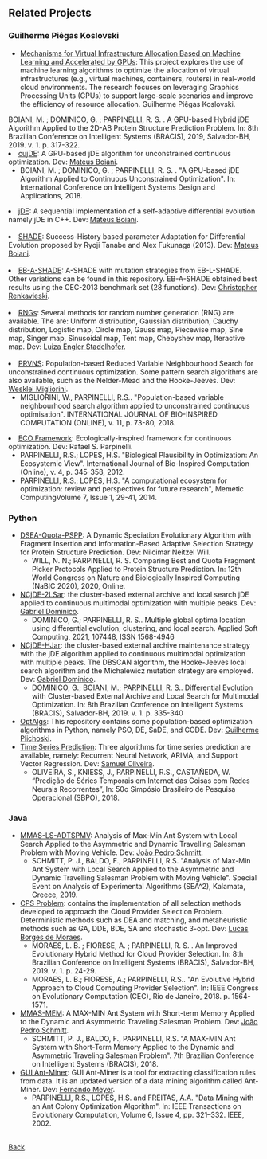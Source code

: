 ## Related Projects

### Guilherme Piêgas Koslovski
<ul>

<li><a href="https://buscatextual.cnpq.br/buscatextual/visualizacv.do;jsessionid=A4212D88EA4ADC8A795E3BFC8C19C553.buscatextual_0#ProjetosPesquisa" target="_blank" rel="noopener">Mechanisms for Virtual Infrastructure Allocation Based on Machine Learning and Accelerated by GPUs</a>: This project explores the use of machine learning algorithms to optimize the allocation of virtual infrastructures (e.g., virtual machines, containers, routers) in real-world cloud environments. The research focuses on leveraging Graphics Processing Units (GPUs) to support large-scale scenarios and improve the efficiency of resource allocation.  Guilherme Piêgas Koslovski</a>.
</ul>
</li>


<div class="layout-cell-pad-5"> BOIANI, M. ; DOMINICO, G. ; PARPINELLI, R. S. . A GPU-based Hybrid jDE Algorithm Applied to the 2D-AB Protein Structure Prediction Problem. In: 8th Brazilian Conference on Intelligent Systems (BRACIS), 2019, Salvador-BH, 2019. v. 1. p. 317-322.</div>
</li>
</ul>
</li>

<li><a href="https://mateuz.github.io/cujDE/" target="_blank" rel="noopener">cujDE</a>: A GPU-based jDE algorithm for unconstrained continuous optimization. Dev: <a href="https://github.com/mateuz/" target="_blank" rel="noopener">Mateus Boiani</a>.
<ul>
<li>
<div class="layout-cell-pad-5">BOIANI, M. ; DOMINICO, G. ; PARPINELLI, R. S. . "A GPU-based jDE Algorithm Applied to Continuous Unconstrained Optimization". In: International Conference on Intelligent Systems Design and Applications, 2018.</div>
</li>
</ul>
</li>

<li><a href="https://github.com/mateuz/jDE" target="_blank" rel="noopener">jDE</a>: A sequential implementation of a self-adaptive differential evolution namely jDE in C++. Dev: <a href="https://github.com/mateuz/" target="_blank" rel="noopener">Mateus Boiani</a>.</li>
<br>

<li><a href="https://github.com/mateuz/SHADE" target="_blank" rel="noopener">SHADE</a>: <span class="text-gray-dark mr-2">Success-History based parameter Adaptation for Differential Evolution proposed by Ryoji Tanabe and Alex Fukunaga (2013).</span> Dev: <a href="https://github.com/mateuz/" target="_blank" rel="noopener">Mateus Boiani</a>.</li>
<br>

<li><a href="https://github.com/ChrisRenka/TCC" target="_blank" rel="noopener">EB-A-SHADE</a>: <span class="text-gray-dark mr-2">A-SHADE with mutation strategies from EB-L-SHADE. Other variations can be found in this repository. EB-A-SHADE obtained best results using the CEC-2013 benchmark set (28 functions).</span> Dev: <a href="https://github.com/ChrisRenka/" target="_blank" rel="noopener">Christopher Renkavieski</a>.</li>  
<br>

<li><a href="https://github.com/luizaes/rngs" target="_blank" rel="noopener">RNGs</a>: <span class="text-gray-dark mr-2">Several methods for random number generation (RNG) are available. The are: Uniform distribution, Gaussian distribution, Cauchy distribution, Logistic map, Circle map, Gauss map, Piecewise map, Sine map, Singer map, Sinusoidal map, Tent map, Chebyshev map, Iteractive map. </span> Dev: <a href="https://github.com/luizaes" target="_blank" rel="noopener">Luiza Engler Stadelhofer</a>.</li>
<br>

<li><span class="text-gray-dark mr-2"><a href="https://github.com/wesklei/PRVNS" target="_blank" rel="noopener">PRVNS</a>: Population-based Reduced Variable Neighbourhood Search for unconstrained continuous optimization. Some pattern search algorithms are also available, such as the Nelder-Mead and the Hooke-Jeeves.</span>  Dev: <a href="https://github.com/wesklei/" target="_blank" rel="noopener">Wesklei Migliorini</a>.
<ul>
<li>
<div class="layout-cell-pad-5">MIGLIORINI, W., PARPINELLI, R.S.. "Population-based variable neighbourhood search algorithm applied to unconstrained continuous optimisation". INTERNATIONAL JOURNAL OF BIO-INSPIRED COMPUTATION (ONLINE), v. 11, p. 73-80, 2018.</div>
</li>
</ul>
</li>

<li><a href="https://github.com/labicom-udesc/ECO-framework" target="_blank" rel="noopener">ECO Framework</a>: Ecologically-inspired framework for continuous optimization. Dev: Rafael S. Parpinelli.
<ul>
<li>PARPINELLI, R.S.; LOPES, H.S. "Biological Plausibility in Optimization: An Ecosystemic View". International Journal of Bio-Inspired Computation (Online), v. 4, p. 345-358, 2012.</li>
<li>PARPINELLI, R.S.; LOPES, H.S. "A computational ecosystem for optimization: review and perspectives for future research", Memetic ComputingVolume 7, Issue 1, 29-41, 2014.</li>
</ul>
</li>

</ul>

### Python
<ul>

<li><a href="https://github.com/labicom-udesc/DSEA-Quota-PSPP" target="_blank" rel="noopener">DSEA-Quota-PSPP</a>: <span class="text-gray-dark mr-2">A Dynamic Speciation Evolutionary Algorithm with Fragment Insertion and Information-Based Adaptive Selection Strategy for Protein Structure Prediction.</span> Dev:  Nilcimar Neitzel Will.
<ul>
<li>
WILL, N. N.; PARPINELLI, R. S. Comparing Best and Quota Fragment Picker Protocols Applied to Protein Structure Prediction. In: 12th World Congress on Nature and Biologically Inspired Computing (NaBIC 2020), 2020, Online.</li>
</ul>
</li>

<li><a href="https://github.com/krowck/NCjDE-2LSar/" target="_blank" rel="noopener">NCjDE-2LSar</a>: <span class="text-gray-dark mr-2">the cluster-based external archive and local search jDE applied to continuous multimodal optimization with multiple peaks.</span> Dev: <a href="https://github.com/krowck" target="_blank" rel="noopener">Gabriel Dominico</a>.
<ul>
<li>DOMINICO, G.; PARPINELLI, R. S.. Multiple global optima location using differential evolution, clustering, and local search. Applied Soft Computing,
2021, 107448, ISSN 1568-4946</li>
</ul>
</li>

<li><a href="https://github.com/krowck/BRACIS" target="_blank" rel="noopener">NCjDE-HJar</a>: <span class="text-gray-dark mr-2">the cluster-based external archive maintenance strategy with the jDE algorithm applied to continuous multimodal optimization with multiple peaks. The DBSCAN algorithm, the Hooke-Jeeves local search algorithm and the Michalewicz mutation strategy are employed.</span> Dev: <a href="https://github.com/krowck" target="_blank" rel="noopener">Gabriel Dominico</a>.
<ul>
<li>DOMINICO, G.; BOIANI, M.; PARPINELLI, R. S.. Differential Evolution with Cluster-based External Archive and Local Search for Multimodal Optimization. In: 8th Brazilian Conference on Intelligent Systems (BRACIS), Salvador-BH, 2019. v. 1. p. 335-340</li>
</ul>
</li>

<li><a href="https://github.com/gplichoski/OptimizationAlgorithms" target="_blank" rel="noopener">OptAlgs</a>: <span class="text-gray-dark mr-2">This repository contains some population-based optimization algorithms in Python, namely PSO, DE, SaDE, and CODE.</span> Dev: <a href="https://github.com/gplichoski/" target="_blank" rel="noopener">Guilherme Plichoski</a>.</li>

<li><a href="https://github.com/olivsamuk/Time-Series-Prediction-Algorithms" target="_blank" rel="noopener">Time Series Prediction</a>: <span class="text-gray-dark mr-2">Three algorithms for time series prediction are available, namely: Recurrent Neural Network, ARIMA, and Support Vector Regression.</span> Dev: <a href="https://github.com/olivsamuk" target="_blank" rel="noopener">Samuel Oliveira</a>.
<ul>
<li>OLIVEIRA, S., KNIESS, J., PARPINELLI, R.S., CASTAÑEDA, W. “Predição de Séries Temporais em Internet das Coisas com Redes Neurais Recorrentes”, In: 50o Simpósio Brasileiro de Pesquisa Operacional (SBPO), 2018.</li>
</ul>
</li>
  
</ul>

### Java
<ul>

<li><a href="https://github.com/schmittjoaopedro/mmas-ls-adtspmv" target="_blank" rel="noopener">MMAS-LS-ADTSPMV</a>: Analysis of Max-Min Ant System with Local Search Applied to the Asymmetric and Dynamic Travelling Salesman Problem with Moving Vehicle. Dev: <a href="https://github.com/schmittjoaopedro/" target="_blank" rel="noopener">João Pedro Schmitt</a>.
<ul>
<li>SCHMITT, P. J., BALDO, F., PARPINELLI, R.S. "Analysis of Max-Min Ant System with Local Search Applied to the Asymmetric and Dynamic Travelling Salesman Problem with Moving Vehicle". Special Event on Analysis of Experimental Algorithms (SEA^2), Kalamata, Greece, 2019.</li>
</ul>
</li>

<li><a href="https://github.com/LBMbr/SelectionMethodsProject" target="_blank" rel="noopener">CPS Problem</a>: contains the implementation of all selection methods developed to approach the Cloud Provider Selection Problem. Deterministic methods such as DEA and matching, and metaheuristic methods such as GA, DDE, BDE, SA and stochastic 3-opt. Dev: <a href="https://github.com/LBMbr/" target="_blank" rel="noopener">Lucas Borges de Moraes</a>.
<ul>
<li>MORAES, L. B. ; FIORESE, A. ; PARPINELLI, R. S. . An Improved Evolutionary Hybrid Method for Cloud Provider Selection. In: 8th Brazilian Conference on Intelligent Systems (BRACIS), Salvador-BH, 2019. v. 1. p. 24-29.
</li>

<li>MORAES, L. B.; FIORESE, A.; PARPINELLI, R.S.. "An Evolutive Hybrid Approach to Cloud Computing Provider Selection". In: IEEE Congress on Evolutionary Computation (CEC), Rio de Janeiro, 2018. p. 1564-1571.</li>
</ul>
</li>

<li><a href="https://github.com/schmittjoaopedro/mmas-mem" target="_blank" rel="noopener">MMAS-MEM</a>: A MAX-MIN Ant System with Short-term Memory Applied to the Dynamic and Asymmetric Traveling Salesman Problem. Dev: <a href="https://github.com/schmittjoaopedro/" target="_blank" rel="noopener">João Pedro Schmitt</a>.
<ul>
<li>SCHMITT, P. J., BALDO, F., PARPINELLI, R.S. "A MAX-MIN Ant System with Short-Term Memory Applied to the Dynamic and Asymmetric Traveling Salesman Problem". 7th Brazilian Conference on Intelligent Systems (BRACIS), 2018.</li>
</ul>
</li>

<li><a href="https://github.com/fernandomeyer/GUI-Ant-Miner" target="_blank" rel="noopener">GUI Ant-Miner</a>: GUI Ant-Miner is a tool for extracting classification rules from data. It is an updated version of a data mining algorithm called Ant-Miner. Dev: <a href="https://github.com/fernandomeyer/" target="_blank" rel="noopener">Fernando Meyer</a>.
<ul>
<li>PARPINELLI, R.S., LOPES, H.S. and FREITAS, A.A. "Data Mining with an Ant Colony Optimization Algorithm". In: IEEE Transactions on Evolutionary Computation, Volume 6, Issue 4, pp. 321&ndash;332. IEEE, 2002.</li>
</ul>
</li>

</ul>

<br>
<a href="https://paullollima.github.io/" target="" rel="noopener">Back</a>.
